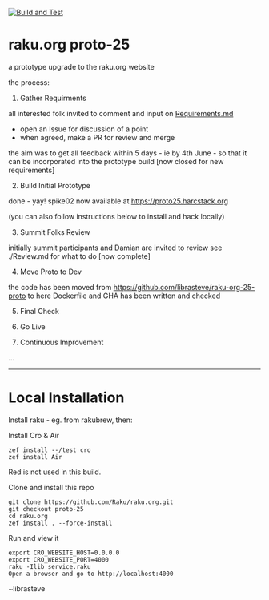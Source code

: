 [![Build and Test](https://github.com/Raku/raku.org/actions/workflows/ci.yml/badge.svg)](https://github.com/Raku/raku.org/actions/workflows/ci.yml)

# raku.org proto-25
a prototype upgrade to the raku.org website

the process:

1. Gather Requirments

all interested folk invited to comment and input on [Requirements.md](https://github.com/librasteve/raku-org-25-proto/blob/main/Requirements.md)
 - open an Issue for discussion of a point
 - when agreed, make a PR for review and merge

the aim was to get all feedback within 5 days - ie by 4th June - so that it can be incorporated into the prototype build
[now closed for new requirements]

2. Build Initial Prototype

done - yay!
spike02 now available at
https://proto25.harcstack.org

(you can also follow instructions below to install and hack locally)

3. Summit Folks Review

initially summit participants and Damian are invited to review
see ./Review.md for what to do
[now complete]

4. Move Proto to Dev

the code has been moved from https://github.com/librasteve/raku-org-25-proto to here
Dockerfile and GHA has been written and checked

5. Final Check

6. Go Live

7. Continuous Improvement

...


---

# Local Installation

Install raku - eg. from rakubrew, then:

Install Cro & Air

```
zef install --/test cro
zef install Air
```

Red is not used in this build.

Clone and install this repo

```
git clone https://github.com/Raku/raku.org.git
git checkout proto-25
cd raku.org
zef install . --force-install
```

Run and view it

```
export CRO_WEBSITE_HOST=0.0.0.0
export CRO_WEBSITE_PORT=4000
raku -Ilib service.raku
Open a browser and go to http://localhost:4000
```

~librasteve
